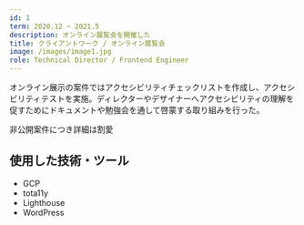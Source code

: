 ```yaml
---
id: 1
term: 2020.12 ~ 2021.5
description: オンライン展覧会を開催した
title: クライアントワーク / オンライン展覧会
image: /images/image1.jpg
role: Technical Director / Frontend Engineer
---
```


オンライン展示の案件ではアクセシビリティチェックリストを作成し、アクセシビリティテストを実施。ディレクターやデザイナーへアクセシビリティの理解を促すためにドキュメントや勉強会を通して啓蒙する取り組みを行った。

非公開案件につき詳細は割愛

## 使用した技術・ツール

- GCP
- tota11y
- Lighthouse
- WordPress

